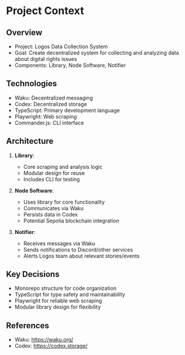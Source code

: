 # Project Context

## Overview

- Project: Logos Data Collection System
- Goal: Create decentralized system for collecting and analyzing data about digital rights issues
- Components: Library, Node Software, Notifier

## Technologies

- Waku: Decentralized messaging
- Codex: Decentralized storage
- TypeScript: Primary development language
- Playwright: Web scraping
- Commander.js: CLI interface

## Architecture

1. **Library**:

   - Core scraping and analysis logic
   - Modular design for reuse
   - Includes CLI for testing

2. **Node Software**:

   - Uses library for core functionality
   - Communicates via Waku
   - Persists data in Codex
   - Potential Sepolia blockchain integration

3. **Notifier**:
   - Receives messages via Waku
   - Sends notifications to Discord/other services
   - Alerts Logos team about relevant stories/events

## Key Decisions

- Monorepo structure for code organization
- TypeScript for type safety and maintainability
- Playwright for reliable web scraping
- Modular library design for flexibility

## References

- Waku: https://waku.org/
- Codex: https://codex.storage/
